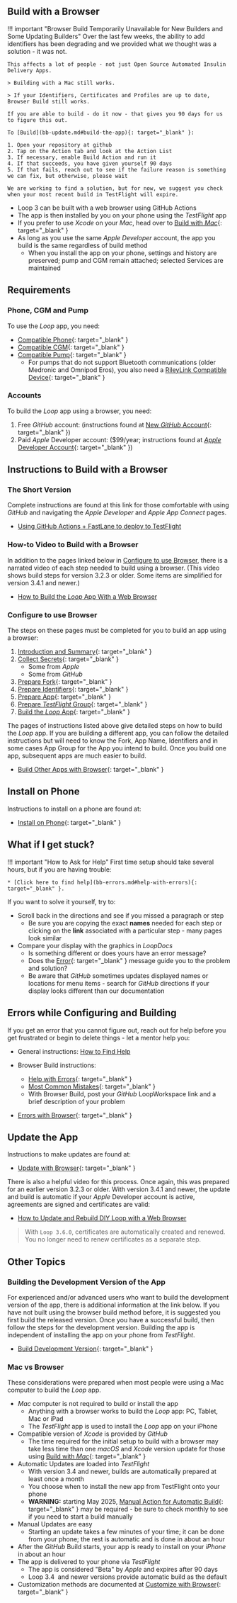 ## Build with a Browser

!!! important "Browser Build Temporarily Unavailable for New Builders and Some Updating Builders"
    Over the last few weeks, the ability to add identifiers has been degrading and we provided what we thought was a solution - it was not.

    This affects a lot of people - not just Open Source Automated Insulin Delivery Apps.

    > Building with a Mac still works.

    > If your Identifiers, Certificates and Profiles are up to date, Browser Build still works.

    If you are able to build - do it now - that gives you 90 days for us to figure this out.

    To [Build](bb-update.md#build-the-app){: target="_blank" }: 
    
    1. Open your repository at github
    2. Tap on the Action tab and look at the Action List
    3. If necessary, enable Build Action and run it
    4. If that succeeds, you have given yourself 90 days
    5. If that fails, reach out to see if the failure reason is something we can fix, but otherwise, please wait

    We are working to find a solution, but for now, we suggest you check when your most recent build in TestFlight will expire.

* <span translate="no">Loop 3</span>&nbsp;can be built with a web browser using <span translate="no">GitHub Actions</span>
* The app is then installed by you on your phone using the *TestFlight* app
* If you prefer to use *Xcode* on your *Mac*, head over to [Build with *Mac*](../build/overview.md){: target="_blank" }
* As long as you use the same *Apple Developer* account, the app you build is the same regardless of build method
    * When you install the app on your phone, settings and history are preserved; pump and CGM remain attached; selected Services are maintained

## Requirements

### Phone, CGM and Pump

To use the *Loop* app, you need:

* [Compatible Phone](../build/phone.md){: target="_blank" }
* [Compatible CGM](../build/cgm.md){: target="_blank" }
* [Compatible Pump](../build/pump.md){: target="_blank" }
    * For pumps that do not support Bluetooth communications (older Medronic and Omnipod Eros), you also need a [RileyLink Compatible Device](../build/rileylink.md){: target="_blank" }

### Accounts

To build the&nbsp;_<span translate="no">Loop</span>_&nbsp;app using a browser, you need:

1. Free *GitHub* account: (instructions found at [New *GitHub* Account](secrets.md#new-github-account){: target="_blank" })
1. Paid *Apple* Developer account: ($99/year; instructions found at [*Apple* Developer Account](../build/apple-developer.md){: target="_blank" })

## Instructions to Build with a Browser

### The Short Version

Complete instructions are found at this link for those comfortable with using *GitHub* and navigating the *Apple Developer* and *Apple App Connect* pages.

* [Using GitHub Actions + FastLane to deploy to TestFlight](https://github.com/LoopKit/LoopWorkspace/blob/main/fastlane/testflight.md)

### How-to Video to Build with a Browser

In addition to the pages linked below in [Configure to use Browser](#configure-to-use-browser), there is a narrated video of each step needed to build using a browser. (This video shows build steps for version 3.2.3 or older. Some items are simplified for version 3.4.1 and newer.)

* [How to Build the *Loop* App With a Web Browser](https://www.youtube.com/watch?v=kiu5ho0MTW8)

### Configure to use Browser

The steps on these pages must be completed for you to build an app using a browser:

1. [Introduction and Summary](intro-summary.md){: target="_blank" }
1. [Collect Secrets](secrets.md){: target="_blank" }
    * Some from *Apple*
    * Some from *GitHub*
1. [Prepare Fork](prepare-fork.md){: target="_blank" }
1. [Prepare Identifiers](identifiers.md){: target="_blank" }
1. [Prepare App](prepare-app.md){: target="_blank" }
1. [Prepare *TestFlight* Group](tf-users.md){: target="_blank" }
1. [Build the *Loop* App](build-yml.md){: target="_blank" }

The pages of instructions listed above give detailed steps on how to build the *Loop* app. If you are building a different app, you can follow the detailed instructions but will need to know the Fork, App Name, Identifiers and in some cases App Group for the App you intend to build. Once you build one app, subsequent apps are much easier to build.

* [Build Other Apps with Browser](other-apps.md){: target="_blank" }

## Install on Phone

Instructions to install on a phone are found at:

* [Install on Phone](phone-install.md){: target="_blank" }

## What if I get stuck?

!!! important "How to Ask for Help"
    First time setup should take several hours, but if you are having trouble:

    * [Click here to find help](bb-errors.md#help-with-errors){: target="_blank" }.

If you want to solve it yourself, try to:

* Scroll back in the directions and see if you missed a paragraph or step
    * Be sure you are copying the exact **names** needed for each step or clicking on the **link** associated with a particular step - many pages look similar
* Compare your display with the <span>graphics in *LoopDocs*</span>
    * Is something different or does yours have an error message?
    * Does the [Error](bb-errors.md){: target="_blank" } message guide you to the problem and solution?
    * Be aware that *GitHub* sometimes updates displayed names or locations for menu items - search for *GitHub* directions if your display looks different than our documentation

## Errors while Configuring and Building

If you get an error that you cannot figure out, reach out for help before you get frustrated or begin to delete things - let a mentor help you:

* General instructions: [How to Find Help](../intro/loopdocs-how-to.md#how-to-find-help)
* Browser Build instructions:
    * [Help with Errors](bb-errors.md#help-with-errors){: target="_blank" }
    * [Most Common Mistakes](bb-errors.md#most-common-mistakes){: target="_blank" }
    * With Browser Build, post your *GitHub* LoopWorkspace link and a brief description of your problem

* [Errors with Browser](bb-errors.md){: target="_blank" }

## Update the App

Instructions to make updates are found at:

* [Update with Browser](bb-update.md){: target="_blank" }

There is also a helpful video for this process. Once again, this was prepared for an earlier version 3.2.3 or older. With version 3.4.1 and newer, the update and build is automatic if your *Apple* Developer account is active, agreements are signed and certificates are valid:

* [How to Update and Rebuild DIY Loop with a Web Browser](https://www.youtube.com/watch?v=0ipTsiqbbrQ)

> With `Loop 3.6.0`, certificates are automatically created and renewed. You no longer need to renew certificates as a separate step.

## Other Topics

### Building the Development Version of the App

For experienced and/or advanced users who want to build the development version of the app, there is additional information at the link below. If you have not built using the browser build method before, it is suggested you first build the released version. Once you have a successful build, then follow the steps for the development version. Building the app is independent of installing the app on your phone from *TestFlight*.

* [Build Development Version](build-dev-browser.md){: target="_blank" }

### Mac vs Browser

These considerations were prepared when most people were using a Mac computer to build the *Loop* app.

* *Mac* computer is not required to build or install the app
    * Anything with a browser works to build the *Loop* app: PC, Tablet, Mac or iPad
    * The *TestFlight* app is used to install the *Loop* app on your iPhone
* Compatible version of *Xcode* is provided by *GitHub*
    * The time required for the initial setup to build with a browser may take less time than one *macOS* and *Xcode* version update for those using [Build with *Mac*](../build/overview.md){: target="_blank" }
* Automatic Updates are loaded into *TestFlight*
    * With version 3.4 and newer, builds are automatically prepared at least once a month
    * You choose when to install the new app from TestFlight onto your phone
    * **WARNING:** starting May 2025, [Manual Action for Automatic Build](automatic.md#manual-action-for-automatic-build){: target="_blank" } may be required - be sure to check monthly to see if you need to start a build manually
* Manual Updates are easy
    * Starting an update takes a few minutes of your time; it can be done from your phone; the rest is automatic and is done in about an hour
* After the *GitHub* Build starts, your app is ready to install on your *iPhone* in about an hour
* The app is delivered to your phone via *TestFlight*
    * The app is considered "Beta" by  *Apple* and expires after 90 days
    * <span translate="no">Loop 3.4</span>&nbsp; and newer versions provide automatic build as the default
* Customization methods are documented at [Customize with Browser](custom-browser.md){: target="_blank" }

